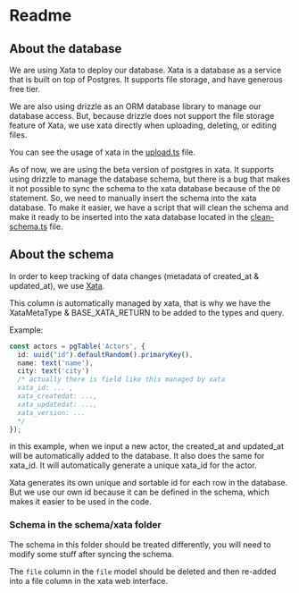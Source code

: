 # Readme

## About the database

We are using Xata to deploy our database. Xata is a database as a service that is built on top of Postgres. It supports file storage, and have generous free tier.

We are also using drizzle as an ORM database library to manage our database access. But, because drizzle does not support the file storage feature of Xata, we use xata directly when uploading, deleting, or editing files.

You can see the usage of xata in the [upload.ts](../actions/xata/upload.ts) file.

As of now, we are using the beta version of postgres in xata. It supports using drizzle to manage the database schema, but there is a bug that makes it not possible to sync the schema to the xata database because of the `DO` statement. So, we need to manually insert the schema into the xata database. To make it easier, we have a script that will clean the schema and make it ready to be inserted into the xata database located in the [clean-schema.ts](../../../scripts/clean-sql.ts) file.

## About the schema

In order to keep tracking of data changes (metadata of created_at & updated_at), we use [Xata](https://xata.io/).

This column is automatically managed by xata, that is why we have the XataMetaType & BASE_XATA_RETURN to be added to the types and query.

Example:

```typescript
const actors = pgTable('Actors', {
  id: uuid("id").defaultRandom().primaryKey(),
  name: text('name'),
  city: text('city')
  /* actually there is field like this managed by xata
  xata_id: ... ,
  xata_createdat: ...,
  xata_updatedat: ...,
  xata_version: ...
  */
});
```

in this example, when we input a new actor, the created_at and updated_at will be automatically added to the database. It also does the same for xata_id. It will automatically generate a unique xata_id for the actor.

Xata generates its own unique and sortable id for each row in the database. But we use our own id because it can be defined in the schema, which makes it easier to be used in the code.

### Schema in the schema/xata folder

The schema in this folder should be treated differently, you will need to modify some stuff after syncing the schema.

The `file` column in the `file` model should be deleted and then re-added into a file column in the xata web interface.

